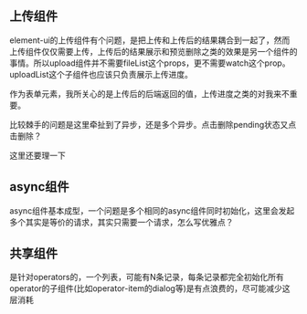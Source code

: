 ## 上传组件

element-ui的上传组件有个问题，是把上传和上传后的结果耦合到一起了，然而上传组件仅仅需要上传，上传后的结果展示和预览删除之类的效果是另一个组件的事情。所以upload组件并不需要fileList这个props，更不需要watch这个prop。uploadList这个子组件也应该只负责展示上传进度。

作为表单元素，我所关心的是上传后的后端返回的值，上传进度之类的对我来不重要。

比较棘手的问题是这里牵扯到了异步，还是多个异步。点击删除pending状态又点击删除？

这里还要理一下


## async组件

async组件基本成型，一个问题是多个相同的async组件同时初始化，这里会发起多个其实是等价的请求，其实只需要一个请求，怎么写优雅点？

## 共享组件

是针对operators的，一个列表，可能有N条记录，每条记录都完全初始化所有operator的子组件(比如operator-item的dialog等)是有点浪费的，尽可能减少这层消耗